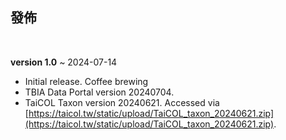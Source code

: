 ## 發佈
<br>

**version 1.0** ~ 2024-07-14
- Initial release. Coffee brewing <i class="fa-solid fa-mug-hot"></i>
- TBIA Data Portal version 20240704.
- TaiCOL Taxon version 20240621. Accessed via [https://taicol.tw/static/upload/TaiCOL_taxon_20240621.zip](https://taicol.tw/static/upload/TaiCOL_taxon_20240621.zip).

